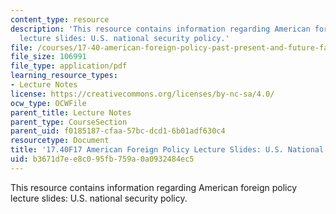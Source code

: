 ```yaml
---
content_type: resource
description: 'This resource contains information regarding American foreign policy
  lecture slides: U.S. national security policy.'
file: /courses/17-40-american-foreign-policy-past-present-and-future-fall-2017/b3671d7ee8c095fb759a0a0932484ec5_MIT17_40F17_NatonlSecurity.pdf
file_size: 106991
file_type: application/pdf
learning_resource_types:
- Lecture Notes
license: https://creativecommons.org/licenses/by-nc-sa/4.0/
ocw_type: OCWFile
parent_title: Lecture Notes
parent_type: CourseSection
parent_uid: f0185187-cfaa-57bc-dcd1-6b01adf630c4
resourcetype: Document
title: '17.40F17 American Foreign Policy Lecture Slides: U.S. National Security Policy'
uid: b3671d7e-e8c0-95fb-759a-0a0932484ec5
---
```

This resource contains information regarding American foreign policy lecture slides: U.S. national security policy.